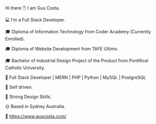 
Hi there ✋ I am Gus Costa.

💻 I'm a Full Stack Developer.

🎓 Diploma of Information Technology from Coder Academy (Currently Enrolled).

🎓 Diploma of Website Development from TAFE Ultimo.

🎓 Bachelor of Industrial Design Project of the Product from Pontifical Catholic University.

🚀 Full Stack Developer | MERN | PHP | Python | MySQL | PostgreSQL

📘 Self driven.

🎨 Strong Design Skills.

🌞 Based in Sydney Australia.

💾 https://www.guscosta.com/
